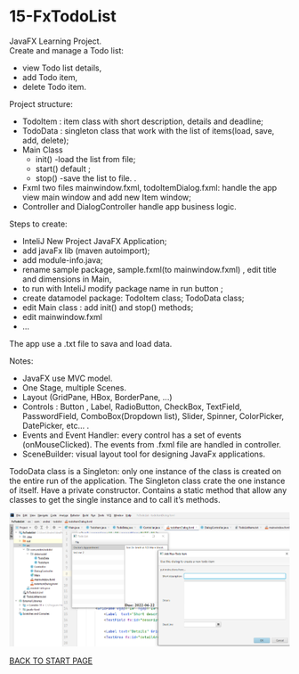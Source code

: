 # 15-FxTodoList
JavaFX Learning Project.  
Create and manage a Todo list:
  - view Todo list details,
  - add Todo item,
  - delete Todo item.
 
Project structure:  
  - TodoItem : item class with short description, details and deadline;  
  - TodoData : singleton class that work with the list of items(load, save, add, delete);  
  - Main Class 
    - init() -load the list from file;
    - start() default ; 
    - stop() -save the list to file.  .
  - Fxml two files mainwindow.fxml, todoItemDialog.fxml: handle the app view main window and add new Item window;
  - Controller and DialogController handle app business logic.

 

Steps to create:
  - InteliJ New Project JavaFX Application;
  - add javaFx lib (maven autoimport);
  - add module-info.java;
  - rename sample package, sample.fxml(to mainwindow.fxml) ,   edit title and dimensions in Main,
  - to run with InteliJ modify package name in run button ;
  - create datamodel package: TodoItem class; TodoData class;
  - edit Main class : add init() and stop() methods;
  - edit mainwindow.fxml
  - ...

The app use a .txt file to sava and load data. 

Notes:  
  - JavaFX use MVC model.  
  - One Stage, multiple Scenes.
  - Layout (GridPane, HBox, BorderPane, ...)  
  - Controls : Button , Label, RadioButton, CheckBox, TextField, PasswordField, ComboBox(Dropdown list), Slider, Spinner, ColorPicker, DatePicker, etc… . 
  - Events and Event Handler: every control has a set of events (onMouseClicked). The events from .fxml file are handled in controller.
  - SceneBuilder: visual layout tool for designing JavaFx applications.

TodoData class is a Singleton:  only one instance of the class is created on the entire run of the application. The Singleton class crate the one instance of itself. Have a private constructor. Contains a static method that allow any classes to get the single instance and to call it’s methods.     








![Project Explorer:](box/project-structure.png)

  
    
[BACK TO START PAGE](https://github.com/FlorescuAndrei/Start.git)


